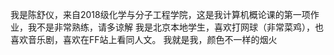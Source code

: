 我是陈舒仪，来自2018级化学与分子工程学院，这是我计算机概论课的第一项作业，我不是非常熟练，请多谅解
我是北京本地学生，喜欢打网球（非常菜鸡），也喜欢音乐剧，喜欢在FF站上看同人文。
我就是我，颜色不一样的烟火
